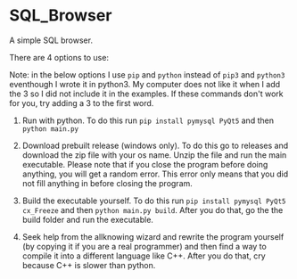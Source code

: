 # SQL_Browser

A simple SQL browser.

There are 4 options to use:

Note: in the below options I use `pip` and `python` instead of `pip3` and `python3` eventhough I wrote it in python3. My computer does not like 
it when I add the 3 so I did not include it in the examples. If these commands don't work for you, try adding a 3 to the first word.

1. Run with python. To do this run `pip install pymysql PyQt5` and then `python main.py`

2. Download prebuilt release (windows only). To do this go to releases and download the zip file with your os name. Unzip the file and run the main executable.
Please note that if you close the program before doing anything, you will get a random error. This error only means that you did not fill anything
in before closing the program.

3. Build the executable yourself. To do this run `pip install pymysql PyQt5 cx_Freeze` and then `python main.py build`. After you do that, go the the 
build folder and run the executable.

4. Seek help from the allknowing wizard and rewrite the program yourself (by copying it if you are a real programmer) and then find a way to compile it into a
different language like C++. After you do that, cry because C++ is slower than python.
